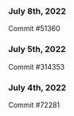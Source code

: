 ### July 8th, 2022

Commit #51360

### July 5th, 2022

Commit #314353


### July 4th, 2022

Commit #72281
